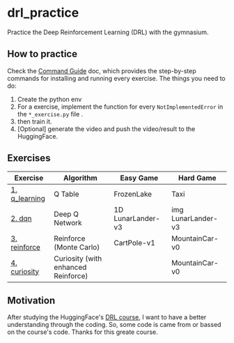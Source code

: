 # drl_practice
Practice the Deep Reinforcement Learning (DRL) with the gymnasium.

## How to practice
Check the [Command Guide](./hands_on/README.md) doc, which provides the
step-by-step commands for installing and running every exercise.
The things you need to do:
1. Create the python env
2. For a exercise, implement the function for every `NotImplementedError` in the `*_exercise.py` file .
3. then train it.
4. [Optional] generate the video and push the video/result to the HuggingFace.


## Exercises

| Exercise | Algorithm | Easy Game | Hard Game |
|----------|-----------|-----------|-----------|
| [1. q_learning](./practice/exercise1_q/README.md) | Q Table | FrozenLake | Taxi |
| [2. dqn](./practice/exercise2_dqn/README.md) | Deep Q Network | 1D LunarLander-v3 | img LunarLander-v3 |
| [3. reinforce](./practice/exercise3_reinforce/README.md) | Reinforce (Monte Carlo) | CartPole-v1 | MountainCar-v0 |
| [4. curiosity](./practice/exercise4_curiosity/README.md) | Curiosity (with enhanced Reinforce) | | MountainCar-v0 |


## Motivation
After studying the HuggingFace's
[DRL course](https://huggingface.co/learn/deep-rl-course/unit0/introduction),
I want to have a better understanding through the coding. So, some code
is came from or bassed on the course's code. Thanks for this greate course.
